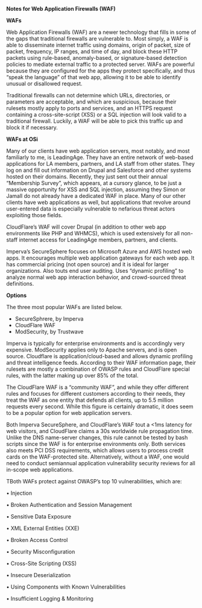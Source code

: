 **Notes for Web Application Firewalls (WAF)**

**WAFs**

Web Application Firewalls (WAF) are a newer technology that fills in some of the gaps that traditional firewalls are vulnerable to. Most simply, a WAF is able to disseminate internet traffic using domains, origin of packet, size of packet, frequency, IP ranges, and time of day, and block these HTTP packets using rule-based, anomaly-based, or signature-based detection policies to mediate external traffic to a protected server. WAFs are powerful because they are configured for the apps they protect specifically, and thus “speak the language” of that web app, allowing it to be able to identify unusual or disallowed request. 

Traditional firewalls can not determine which URLs, directories, or parameters are acceptable, and which are suspicious, because their rulesets mostly apply to ports and services, and an HTTPS request containing a cross-site-script (XSS) or a SQL injection will look valid to a traditional firewall. Luckily, a WAF will be able to pick this traffic up and block it if necessary. 

**WAFs at OSi**

Many of our clients have web application servers, most notably, and most familiarly to me, is LeadingAge. They have an entire network of web-based applications for LA members, partners, and LA staff from other states. They log on and fill out information on Drupal and Salesforce and other systems hosted on their domains. Recently, they just sent out their annual “Membership Survey”, which appears, at a cursory glance, to be just a massive opportunity for XSS and SQL injection, assuming they Simon or Jamall do not already have a dedicated WAF in place. Many of our other clients have web applications as well, but applications that revolve around user-entered data is especially vulnerable to nefarious threat actors exploiting those fields. 

CloudFlare’s WAF will cover Drupal (in addition to other web app environments like PHP and WHMCS), which is used extensively for all non-staff internet access for LeadingAge members, partners, and clients. 

Imperva’s SecureSphere focuses on Microsoft Azure and AWS hosted web apps. It encourages multiple web application gateways for each web app. It has commercial pricing (not open source) and it is ideal for larger organizations. Also touts end user auditing. Uses “dynamic profiling” to analyze normal web app interaction behavior, and crowd-sourced threat definitions. 






**Options**

The three most popular WAFs are listed below. 

-	SecureSphrere, by Imperva
-	CloudFlare WAF
-	ModSecurity, by Trustwave

Imperva is typically for enterprise environments and is accordingly very expensive. ModSecurity applies only to Apache servers, and is open source. Cloudflare is application/cloud-based and allows dynamic profiling and threat intelligence feeds. According to their WAF information page, their rulesets are mostly a combination of OWASP rules and CloudFlare special rules, with the latter making up over 85% of the total. 

The CloudFlare WAF is a “community WAF”, and while they offer different rules and focuses for different customers according to their needs, they treat the WAF as one entity that defends all clients, up to 5.5 million requests every second. While this figure is certainly dramatic, it does seem to be a popular option for web application servers. 

Both Imperva SecureSphere, and CloudFlare’s WAF tout a <1ms latency for web visitors, and CloudFlare claims a 30s worldwide rule propagation time. Unlike the DNS name-server changes, this rule cannot be tested by bash scripts since the WAF is for enterprise environments only. Both services also meets PCI DSS requirements, which allows users to process credit cards on the WAF-protected site. Alternatively, without a WAF, one would need to conduct semiannual application vulnerability security reviews for all in-scope web applications. 

TBoth WAFs protect against OWASP’s top 10 vulnerabilities, which are:

•	Injection

•	Broken Authentication and Session Management

•	Sensitive Data Exposure

•	XML External Entities (XXE)

•	Broken Access Control

•	Security Misconfiguration

•	Cross-Site Scripting (XSS)

•	Insecure Deserialization

•	Using Components with Known Vulnerabilities

•	Insufficient Logging & Monitoring

